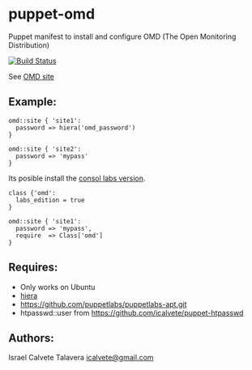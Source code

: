 # puppet-omd

Puppet manifest to install and configure OMD (The Open Monitoring Distribution)

[![Build Status](https://secure.travis-ci.org/icalvete/puppet-omd.png)](http://travis-ci.org/icalvete/puppet-omd)

See [OMD site](http://omdistro.org/)

## Example:

```puppet
omd::site { 'site1':
  password => hiera('omd_password')
}

omd::site { 'site2':
  password => 'mypass'
}
```

Its posible install the [consol labs version](https://labs.consol.de/omd/index.html).

```puppet
class {'omd':
  labs_edition = true
}

omd::site { 'site1':
  password => 'mypass',
  require  => Class['omd']
}
```


## Requires:

* Only works on Ubuntu
* [hiera](http://docs.puppetlabs.com/hiera/1/index.html)
* https://github.com/puppetlabs/puppetlabs-apt.git
* htpasswd::user from https://github.com/icalvete/puppet-htpasswd

## Authors:

Israel Calvete Talavera <icalvete@gmail.com>
